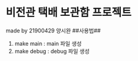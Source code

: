 # 비전관 택배 보관함 프로젝트 #
made by 21900429 양시완
##사용법##
1. make main : main 파일 생성
2. make debug : debug 파일 생성

